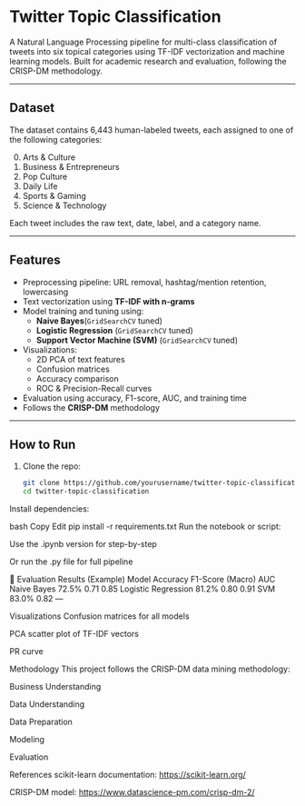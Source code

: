 #  Twitter Topic Classification

A Natural Language Processing pipeline for multi-class classification of tweets into six topical categories using TF-IDF vectorization and machine learning models. Built for academic research and evaluation, following the CRISP-DM methodology.

---

##  Dataset

The dataset contains 6,443 human-labeled tweets, each assigned to one of the following categories:

0. Arts & Culture  
1. Business & Entrepreneurs  
2. Pop Culture  
3. Daily Life  
4. Sports & Gaming  
5. Science & Technology  

Each tweet includes the raw text, date, label, and a category name.

---

##  Features

- Preprocessing pipeline: URL removal, hashtag/mention retention, lowercasing
- Text vectorization using **TF-IDF with n-grams**
- Model training and tuning using:
  - **Naive Bayes**(`GridSearchCV` tuned)
  -  **Logistic Regression** (`GridSearchCV` tuned)
  - **Support Vector Machine (SVM)** (`GridSearchCV` tuned)
- Visualizations:
  - 2D PCA of text features
  - Confusion matrices
  - Accuracy comparison
  - ROC & Precision-Recall curves
- Evaluation using accuracy, F1-score, AUC, and training time
- Follows the **CRISP-DM** methodology

---

## How to Run

1. Clone the repo:
   ```bash
   git clone https://github.com/yourusername/twitter-topic-classification.git
   cd twitter-topic-classification


Install dependencies:

bash
Copy
Edit
pip install -r requirements.txt
Run the notebook or script:

Use the .ipynb version for step-by-step

Or run the .py file for full pipeline

🧪 Evaluation Results (Example)
Model	Accuracy	F1-Score (Macro)	AUC
Naive Bayes	72.5%	0.71	0.85
Logistic Regression	81.2%	0.80	0.91
SVM	83.0%	0.82	—

 Visualizations
Confusion matrices for all models

PCA scatter plot of TF-IDF vectors

 PR curve


Methodology
This project follows the CRISP-DM data mining methodology:

Business Understanding

Data Understanding

Data Preparation

Modeling

Evaluation


References
scikit-learn documentation: https://scikit-learn.org/

CRISP-DM model: https://www.datascience-pm.com/crisp-dm-2/


